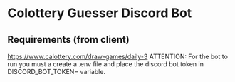 # Colottery Guesser Discord Bot

## Requirements (from client)

https://www.calottery.com/draw-games/daily-3
ATTENTION:
For the bot to run you must a create a .env file and place the discord bot token in DISCORD_BOT_TOKEN= variable.
